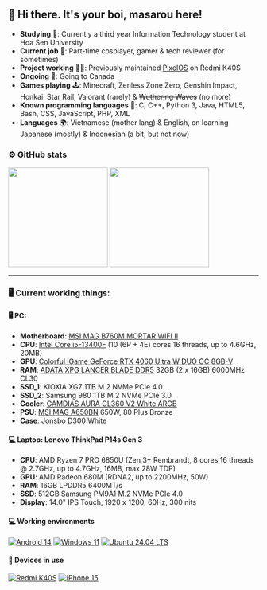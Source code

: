 ## 👋 Hi there. It's your boi, masarou here!

- <b>Studying</b> 🏢: Currently a third year Information Technology student at Hoa Sen University
- <b>Current job</b> 💼: Part-time cosplayer, gamer & tech reviewer (for sometimes)
- <b>Project working</b> 🧑‍💻: Previously maintained <a href="https://github.com/PixelOS-AOSP">PixelOS</a> on Redmi K40S
- <b>Ongoing</b> 🌱: Going to Canada
- <b>Games playing</b> 🕹️: Minecraft, Zenless Zone Zero, Genshin Impact, Honkai: Star Rail, Valorant (rarely) & <s>Wuthering Waves</s> (no more)
- <b>Known programming languages</b> 🌟: C, C++, Python 3, Java, HTML5, Bash, CSS, JavaScript, PHP, XML
- <b>Languages</b> 🌍: Vietnamese (mother lang) & English, on learning Japanese (mostly) & Indonesian (a bit, but not now)

### ⚙️ GitHub stats
<p align="left">
  
<img height="200em" src="https://github-readme-stats.vercel.app/api?username=itsurboimasarou&show_icons=true&theme=tokyonight&include_all_commits=true"/>
<img height="200em" src="https://github-readme-stats.vercel.app/api/top-langs/?username=itsurboimasarou&layout=compact&langs_count=8&theme=tokyonight"/>
  
</p>

---------------------------------------------------------------------------------------
### 🖥️ Current working things:

#### 🖥️ PC:
- <b>Motherboard</b>: [MSI MAG B760M MORTAR WIFI II](https://www.msi.com/Motherboard/MAG-B760M-MORTAR-WIFI-II)
- <b>CPU</b>: [Intel Core i5-13400F](https://ark.intel.com/content/www/us/en/ark/products/230501/intel-core-i5-13400f-processor-20m-cache-up-to-4-60-ghz.html) (10 (6P + 4E) cores 16 threads, up to 4.6GHz, 20MB)
- <b>GPU</b>: [Colorful iGame GeForce RTX 4060 Ultra W DUO OC 8GB-V](https://en.colorful.cn/en/home/product?mid=102&id=beb4ef67-34eb-4b32-aac9-cd6178ce03cd)
- <b>RAM</b>: [ADATA XPG LANCER BLADE DDR5](https://www.xpg.com/us/xpg/dram-modules-lancer-blade-rgb-ddr5) 32GB (2 x 16GB) 6000MHz CL30
- <b>SSD_1</b>: KIOXIA XG7 1TB M.2 NVMe PCIe 4.0
- <b>SSD_2</b>: Samsung 980 1TB M.2 NVMe PCIe 3.0
- <b>Cooler</b>: [GAMDIAS AURA GL360 V2 White ARGB](https://www.gamdias.com/en/aura/component/cooler/AURA_GL360_V2)
- <b>PSU</b>: [MSI MAG A650BN](https://www.msi.com/Power-Supply/MAG-A650BN) 650W, 80 Plus Bronze
- <b>Case</b>: [Jonsbo D300 White](https://www.jonsbo.com/en/products/D300White.html)

#### 💻 Laptop: Lenovo ThinkPad P14s Gen 3
- <b>CPU</b>: AMD Ryzen 7 PRO 6850U (Zen 3+ Rembrandt, 8 cores 16 threads @ 2.7GHz, up to 4.7GHz, 16MB, max 28W TDP)
- <b>GPU</b>: AMD Radeon 680M (RDNA2, up to 2200MHz, 50W)
- <b>RAM</b>: 16GB LPDDR5 6400MT/s
- <b>SSD</b>: 512GB Samsung PM9A1 M.2 NVMe PCIe 4.0
- <b>Display</b>: 14.0" IPS Touch, 1920 x 1200, 60Hz, 300 nits

#### 💻 Working environments
[![Android 14](https://img.shields.io/badge/Android_14-3DDC84?style=for-the-badge&logo=android&logoColor=white)](https://www.android.com/android-14)
[![Windows 11](https://img.shields.io/badge/Windows_11-0078D6?style=for-the-badge&logo=windows11&logoColor=white)](https://www.microsoft.com/en-us/windows/windows-11)
[![Ubuntu 24.04 LTS](https://img.shields.io/badge/Ubuntu_24.04_LTS-E95420?style=for-the-badge&logo=ubuntu&logoColor=white)](https://releases.ubuntu.com/noble)

#### 📱 Devices in use
[![Redmi K40S](https://img.shields.io/badge/Redmi_K40S-fd4900?style=for-the-badge&logo=xiaomi&logoColor=ffffff)](https://www.mi.com/redmik40s)
[![iPhone 15](https://img.shields.io/badge/iPhone_15-000000.svg?style=for-the-badge&logo=apple&logoColor=white)](https://www.apple.com/jp/iphone-15/)
